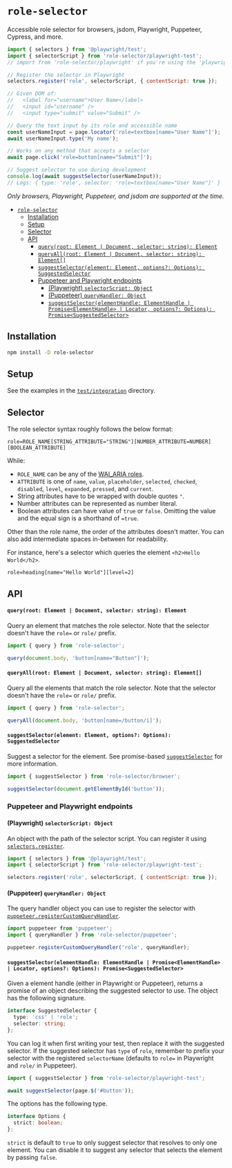 # `role-selector`

Accessible role selector for browsers, jsdom, Playwright, Puppeteer, Cypress, and more.



```js
import { selectors } from '@playwright/test';
import { selectorScript } from 'role-selector/playwright-test';
// import from 'role-selector/playwright' if you're using the 'playwright' package.

// Register the selector in Playwright
selectors.register('role', selectorScript, { contentScript: true });

// Given DOM of:
//   <label for="username">User Name</label>
//   <input id="username" />
//   <input type="submit" value="Submit" />

// Query the text input by its role and accessible name
const userNameInput = page.locator('role=textbox[name="User Name"]');
await userNameInput.type('My name');

// Works on any method that accepts a selector
await page.click('role=button[name="Submit"]');

// Suggest selector to use during development
console.log(await suggestSelector(userNameInput));
// Logs: { type: 'role', selector: 'role=textbox[name="User Name"]' }
```

_Only browsers, Playwright, Puppeteer, and jsdom are supported at the time._

- [`role-selector`](#role-selector)
  - [Installation](#installation)
  - [Setup](#setup)
  - [Selector](#selector)
  - [API](#api)
      - [`query(root: Element | Document, selector: string): Element`](#queryroot-element--document-selector-string-element)
      - [`queryAll(root: Element | Document, selector: string): Element[]`](#queryallroot-element--document-selector-string-element)
      - [`suggestSelector(element: Element, options?: Options): SuggestedSelector`](#suggestselectorelement-element-options-options-suggestedselector)
    - [Puppeteer and Playwright endpoints](#puppeteer-and-playwright-endpoints)
      - [(Playwright) `selectorScript: Object`](#playwright-selectorscript-object)
      - [(Puppeteer) `queryHandler: Object`](#puppeteer-queryhandler-object)
      - [`suggestSelector(elementHandle: ElementHandle | Promise<ElementHandle> | Locator, options?: Options): Promise<SuggestedSelector>`](#suggestselectorelementhandle-elementhandle--promiseelementhandle--locator-options-options-promisesuggestedselector)

## Installation

```sh
npm install -D role-selector
```

## Setup

See the examples in the [`test/integration`](https://github.com/kevin940726/role-selector/tree/main/test/integration) directory.

## Selector

The role selector syntax roughly follows the below format:

```
role=ROLE_NAME[STRING_ATTRIBUTE="STRING"][NUMBER_ATTRIBUTE=NUMBER][BOOLEAN_ATTRIBUTE]
```

While:

- `ROLE_NAME` can be any of the [WAI_ARIA roles](https://developer.mozilla.org/en-US/docs/Web/Accessibility/ARIA/Roles).
- `ATTRIBUTE` is one of `name`, `value`, `placeholder`, `selected`, `checked`, `disabled`, `level`, `expanded`, `pressed`, and `current`.
- String attributes have to be wrapped with double quotes `"`.
- Number attributes can be represented as number literal.
- Boolean attributes can have value of `true` or `false`. Omitting the value and the equal sign is a shorthand of `=true`.

Other than the role name, the order of the attributes doesn't matter. You can also add intermediate spaces in-between for readability.

For instance, here's a selector which queries the element `<h2>Hello World</h2>`.

```
role=heading[name="Hello World"][level=2]
```

## API

#### `query(root: Element | Document, selector: string): Element`

Query an element that matches the role selector. Note that the selector doesn't have the `role=` or `role/` prefix.

```js
import { query } from 'role-selector';

query(document.body, 'button[name="Button"]');
```

#### `queryAll(root: Element | Document, selector: string): Element[]`

Query all the elements that match the role selector. Note that the selector doesn't have the `role=` or `role/` prefix.

```js
import { query } from 'role-selector';

queryAll(document.body, 'button[name=/button/i]');
```

#### `suggestSelector(element: Element, options?: Options): SuggestedSelector`

Suggest a selector for the element. See promise-based [`suggestSelector`](#suggestselectorelementhandle-elementhandle--locator-options-options-promisesuggestedselector) for more information.

```js
import { suggestSelector } from 'role-selector/browser';

suggestSelector(document.getElementById('button'));
```

### Puppeteer and Playwright endpoints

#### (Playwright) `selectorScript: Object`

An object with the path of the selector script. You can register it using [`selectors.register`](https://playwright.dev/docs/api/class-selectors#selectors-register).

```js
import { selectors } from '@playwright/test';
import { selectorScript } from 'role-selector/playwright-test';

selectors.register('role', selectorScript, { contentScript: true });
```

#### (Puppeteer) `queryHandler: Object`

The query handler object you can use to register the selector with [`puppeteer.registerCustomQueryHandler`](https://github.com/puppeteer/puppeteer/blob/main/docs/api.md#puppeteerregistercustomqueryhandlername-queryhandler).

```js
import puppeteer from 'puppeteer';
import { queryHandler } from 'role-selector/puppeteer';

puppeteer.registerCustomQueryHandler('role', queryHandler);
```

#### `suggestSelector(elementHandle: ElementHandle | Promise<ElementHandle> | Locator, options?: Options): Promise<SuggestedSelector>`

Given a element handle (either in Playwright or Puppeteer), returns a promise of an object describing the suggested selector to use. The object has the following signature.

```typescript
interface SuggestedSelector {
  type: 'css' | 'role';
  selector: string;
};
```

You can log it when first writing your test, then replace it with the suggested selector. If the suggested selector has `type` of `role`, remember to prefix your selector with the registered `selectorName` (defaults to `role=` in Playwright and `role/` in Puppeteer).

```js
import { suggestSelector } from 'role-selector/playwright-test';

await suggestSelector(page.$('#button'));
```

The options has the following type.

```typescript
interface Options {
  strict: boolean;
};
```

`strict` is default to `true` to only suggest selector that resolves to only one element. You can disable it to suggest any selector that selects the element by passing `false`.



